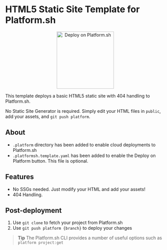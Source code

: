 # HTML5 Static Site Template for Platform.sh

<p align="center">
<a href="https://console.platform.sh/projects/create-project?template=https://github.com/improper/platformsh-html5-static-site-template/blob/main/.platform.template.yaml&utm_content=html5&utm_source=github&utm_medium=button&utm_campaign=deploy_on_platform">
    <img src="https://platform.sh/images/deploy/lg-blue.svg" alt="Deploy on Platform.sh" width="180px" />
</a>
</p>

This template deploys a basic HTML5 static site with 404 handling to Platform.sh.

No Static Site Generator is required. Simply edit your HTML files in `public`, add your assets, and `git push platform`.

## About

* `.platform` directory has been added to enable cloud deployments to Platform.sh
* `.platformsh.template.yaml` has been added to enable the Deploy on Platform button. This file is optional.

## Features

* No SSGs needed. Just modify your HTML and add your assets!
* 404 Handling.

## Post-deployment

1. Use `git clone` to fetch your project from Platform.sh
2. Use `git push platform {branch}` to deploy your changes

> **Tip** The Platform.sh CLI provides a number of useful options such as `platform project:get`
